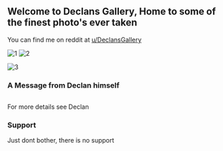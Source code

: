 ## Welcome to Declans Gallery, Home to some of the finest photo's ever taken

You can find me on reddit at [u/DeclansGallery](https://www.reddit.com/user/DeclansGallery/)

![1](https://a.thumbs.redditmedia.com/e8EyVnmT0A2CV2flXaY0b7UnCAWRSm8z4X5UAjI4t-0.jpg) 
![2](https://b.thumbs.redditmedia.com/lM9xYmwbyXxx0MfLCRBYRfj4_nJP7KY4BVXkMqJzZhU.jpg)

![3](https://b.thumbs.redditmedia.com/uPGroL7qJwFVjmmWWprxmNPjImggxT0mZzYzr9naJ4k.jpg)

### A Message from Declan himself


```markdown

```

For more details see Declan 


### Support

Just dont bother, there is no support
